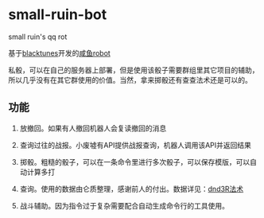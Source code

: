 # small-ruin-bot
small ruin's qq rot

基于[blacktunes](https://github.com/blacktunes)开发的[咸鱼robot](https://github.com/blacktunes/xianyu-robot)

私骰，可以在自己的服务器上部署，但是使用该骰子需要群组里其它项目的辅助，所以几乎没有在其它群使用的价值。当然，拿来掷骰还有查查法术还是可以的。

## 功能
1. 放撤回。如果有人撤回机器人会复读撤回的消息

2. 查询过往的战报。小废墟有API提供战报查询，机器人调用该API并返回结果

3. 掷骰。粗糙的骰子，可以在一条命令里进行多次骰子，可以保存模版，可以自动计算多打

4. 查询。使用的数据由仑质整理，感谢前人的付出。数据详见：[dnd3R法术](https://forum.kokona.tech/d/109-gong-neng-pai-dui-dnd3rfa-zhu-pai-dui-yu-cha-xun-wen-dang)

5. 战斗辅助。因为指令过于复杂需要配合自动生成命令行的工具使用。
